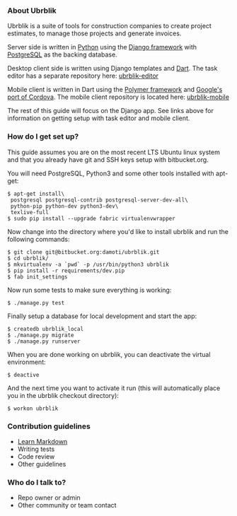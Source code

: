 ### About Ubrblik ###

Ubrblik is a suite of tools for construction companies to create project estimates, to manage those projects and generate invoices.

Server side is written in [Python](https://www.python.org/) using the [Django framework](https://www.djangoproject.com/) with [PostgreSQL](http://www.postgresql.org/) as the backing database.

Desktop client side is written using Django templates and [Dart](https://www.dartlang.org/). The task editor has a separate repository here: [ubrblik-editor](https://bitbucket.org/damoti/ubrblik-editor)

Mobile client is written in Dart using the [Polymer framework](https://www.polymer-project.org/) and [Google's port of Cordova](https://github.com/MobileChromeApps/mobile-chrome-apps). The mobile client repository is located here: [ubrblik-mobile](https://bitbucket.org/damoti/ubrblik-mobile)

The rest of this guide will focus on the Django app. See links above for information on getting setup with task editor and mobile client.

### How do I get set up? ###

This guide assumes you are on the most recent LTS Ubuntu linux system and that you already have git and SSH keys setup with bitbucket.org.

You will need PostgreSQL, Python3 and some other tools installed with apt-get:

```
$ apt-get install\
 postgresql postgresql-contrib postgresql-server-dev-all\
 python-pip python-dev python3-dev\
 texlive-full
$ sudo pip install --upgrade fabric virtualenvwrapper
```

Now change into the directory where you'd like to install ubrblik and run the following commands:

```
$ git clone git@bitbucket.org:damoti/ubrblik.git
$ cd ubrblik/
$ mkvirtualenv -a `pwd` -p /usr/bin/python3 ubrblik
$ pip install -r requirements/dev.pip
$ fab init_settings
```
Now run some tests to make sure everything is working:

```
$ ./manage.py test
```

Finally setup a database for local development and start the app:

```
$ createdb ubrblik_local
$ ./manage.py migrate
$ ./manage.py runserver
```

When you are done working on ubrblik, you can deactivate the virtual environment:

```
$ deactive
```

And the next time you want to activate it run (this will automatically place you in the ubrblik checkout directory):

```
$ workon ubrblik
```


### Contribution guidelines ###

* [Learn Markdown](https://bitbucket.org/tutorials/markdowndemo)
* Writing tests
* Code review
* Other guidelines

### Who do I talk to? ###

* Repo owner or admin
* Other community or team contact

